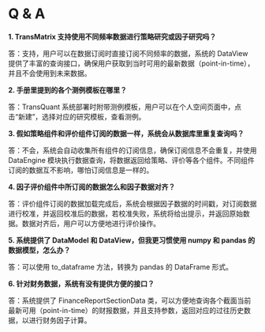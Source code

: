 # Q & A

**1. TransMatrix 支持使用不同频率数据进行策略研究或因子研究吗？**

答：支持，用户可以在数据订阅时直接订阅不同频率的数据，系统的 DataView 提供了丰富的查询接口，确保用户获取到当时可用的最新数据（point-in-time），并且不会使用到未来数据。

**2. 手册里提到的各个测例模板在哪里？**

答：TransQuant 系统部署时附带测例模板，用户可以在个人空间页面中，点击“新建”，选择对应的研究模板，查看测例。


**3. 假如策略组件和评价组件订阅的数据一样，系统会从数据库里重复查询吗？**

答：不会，系统会自动收集所有组件的订阅信息，确保订阅信息不会重复，并使用 DataEngine 模块执行数据查询，将数据返回给策略、评价等各个组件。不同组件订阅的数据互不影响，哪怕订阅信息是一样的。

**4. 因子评价组件中所订阅的数据怎么和因子数据对齐？**

答：评价组件订阅的数据加载完成后，系统会根据因子数据的时间戳，对订阅数据进行校准，并返回校准后的数据，若校准失败，系统将给出提示，并返回原始数据。数据对齐后，用户可以方便地进行评价操作。

**5. 系统提供了 DataModel 和 DataView，但我更习惯使用 numpy 和 pandas 的数据模型，怎么办？**

答：可以使用 to_dataframe 方法，转换为 pandas 的 DataFrame 形式。

**6. 针对财务数据，系统有没有提供方便的接口？**

答：系统提供了 FinanceReportSectionData 类，可以方便地查询各个截面当前最新可用（point-in-time）的财报数据，并且支持参数，返回对应的过往历史数据，以进行财务因子计算。